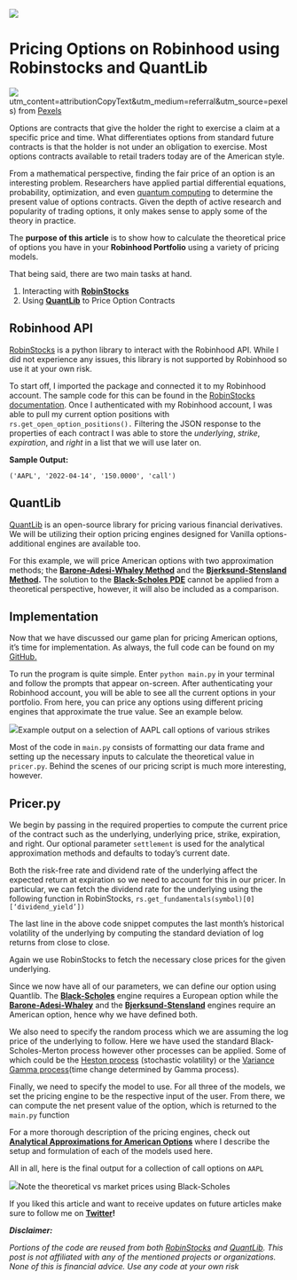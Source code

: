![](https://miro.medium.com/max/1400/1*xsW82f_F5lUdf34Wm1a4FA.jpeg)


Pricing Options on Robinhood using Robinstocks and QuantLib
===========================================================

![](https://miro.medium.com/max/1400/1*xsW82f_F5lUdf34Wm1a4FA.jpeg)utm_content=attributionCopyText&utm_medium=referral&utm_source=pexels) from [Pexels](https://www.pexels.com/photo/airport-bank-board-business-534216/?utm_content=attributionCopyText&utm_medium=referral&utm_source=pexels)

Options are contracts that give the holder the right to exercise a claim at a specific price and time. What differentiates options from standard future contracts is that the holder is not under an obligation to exercise. Most options contracts available to retail traders today are of the American style.

From a mathematical perspective, finding the fair price of an option is an interesting problem. Researchers have applied partial differential equations, probability, optimization, and even [quantum computing](https://quantum-computing.ibm.com/lab/docs/iql/finance-labs) to determine the present value of options contracts. Given the depth of active research and popularity of trading options, it only makes sense to apply some of the theory in practice.

The **purpose of this article** is to show how to calculate the  theoretical price of options you have in your **Robinhood Portfolio** using a variety of pricing models.

That being said, there are  two main tasks at hand.

1.  Interacting with [**RobinStocks**](https://github.com/jmfernandes/robin_stocks)
2.  Using [**QuantLib**](https://www.quantlib.org/) to Price Option Contracts

Robinhood API
-------------

[RobinStocks](https://github.com/jmfernandes/robin_stocks) is a python library to interact with the Robinhood API. While I did not experience any issues, this library is not supported by Robinhood so use it at your own risk.

To start off, I imported the package and connected it to my Robinhood account. The sample code for this can be found in the [RobinStocks documentation](https://readthedocs.org/projects/robin-stocks/downloads/pdf/latest/). Once I authenticated with my Robinhood account, I was able to pull my current option positions with `rs.get_open_option_positions().` Filtering the JSON response to the properties of each contract I was able to store the _underlying_, _strike_, _expiration_, and _right_ in a list that we will use later on.

**Sample Output:**

```
('AAPL', '2022-04-14', '150.0000', 'call')
```

**QuantLib**
------------

[QuantLib](https://www.quantlib.org/) is an open-source library for pricing various financial derivatives. We will be utilizing their option pricing engines designed for Vanilla options- additional engines are available too.

For this example, we will price American options with two approximation methods; the [**Barone-Adesi-Whaley Method**](https://www.deriscope.com/docs/Barone_Adesi_Whaley_1987.pdf) and the [**Bjerksund-Stensland Method**](https://www.sciencedirect.com/science/article/abs/pii/095652219390009H)**.** The solution to the [**Black-Scholes PDE**](https://www.journals.uchicago.edu/doi/10.1086/260062) cannot be applied from a theoretical perspective, however, it will also be included as a comparison.


**Implementation**
------------------

Now that we have discussed our game plan for pricing American options, it’s time for implementation. As always, the full code can be found on my [GitHub.](https://github.com/jasonbohne123/Option_Pricing_Robinhood)

To run the program is quite simple. Enter `python main.py` in your terminal and follow the prompts that appear on-screen. After authenticating your Robinhood account, you will be able to see all the current options in your portfolio. From here, you can price any options using different pricing engines that approximate the true value. See an example below.

![](https://miro.medium.com/max/1400/1*e6E5nd-E0CqProywHwxFPA.png)Example output on a selection of AAPL call options of various strikes

Most of the code in `main.py` consists of formatting our data frame and setting up the necessary inputs to calculate the theoretical value in `pricer.py`. Behind the scenes of our pricing script is much more interesting, however.

Pricer.py
---------

We begin by passing in the required properties to compute the current price of the contract such as the underlying, underlying price, strike, expiration, and right. Our optional parameter `settlement` is used for the analytical approximation methods and defaults to today’s current date.

Both the risk-free rate and dividend rate of the underlying affect the expected return at expiration so we need to account for this in our pricer. In particular, we can fetch the dividend rate for the underlying using the following function in RobinStocks, `rs.get_fundamentals(symbol)[0][‘dividend_yield’])`

The last line in the above code snippet computes the last month’s historical volatility of the underlying by computing the standard deviation of log returns from close to close.

Again we use RobinStocks to fetch the necessary close prices for the given underlying.

Since we now have all of our parameters, we can define our option using Quantlib. The [**Black-Scholes**](https://www.journals.uchicago.edu/doi/10.1086/260062)  engine requires a European option while the [**Barone-Adesi-Whaley**](https://www.deriscope.com/docs/Barone_Adesi_Whaley_1987.pdf) and the [**Bjerksund-Stensland**](https://www.sciencedirect.com/science/article/abs/pii/095652219390009H) engines require an American option, hence why we have defined both.

We also need to specify the random process which we are assuming the log price of the underlying to follow. Here we have used the standard Black-Scholes-Merton process however other processes can be applied. Some of which could be the [Heston process](https://www.jstor.org/stable/2962057) (stochastic volatility) or the [Variance Gamma process](https://engineering.nyu.edu/sites/default/files/2018-09/CarrEuropeanFinReview1998.pdf)(time change determined by Gamma process).

Finally, we need to specify the model to use. For all three of the models, we set the pricing engine to be the respective input of the user. From there, we can compute the net present value of the option, which is returned to the `main.py` function

For a more thorough description of the pricing engines, check out [**Analytical Approximations for American Options**](https://medium.com/@jbohne822/analytical-approximations-for-american-options-bdf3ef984a4a)  where I describe the setup and formulation of each of the models used here.

All in all, here is the final output for a collection of call options on `AAPL`

![](https://miro.medium.com/max/1400/1*vQ-Yxdd3LwOl3WcLPaQ26w.png)Note the theoretical vs market prices using Black-Scholes



If you liked this article and want to receive updates on future articles make sure to follow me on [**Twitter**](https://twitter.com/jason_bohne)**!**

**_Disclaimer:_**

_Portions of the code are reused from both_ [_RobinStocks_](https://github.com/jmfernandes/robin_stocks) _and_ [_QuantLib_](https://www.quantlib.org/)_. This post is not affiliated with any of the mentioned projects or organizations. None of this is financial advice. Use any code at your own risk_
